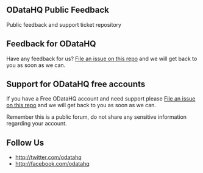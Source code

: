 ## ODataHQ Public Feedback

Public feedback and support ticket repository

## Feedback for ODataHQ

Have any feedback for us? [File an issue on this repo](https://github.com/odatahq/Feedback/issues/new) and we will get back to you as soon as we can.

## Support for ODataHQ free accounts

If you have a Free ODataHQ account and need support please [File an issue on this repo](https://github.com/odatahq/Feedback/issues/new) and we will get back to you as soon as we can.

Remember this is a public forum, do not share any sensitive information regarding your account.

## Follow Us

+ http://twitter.com/odatahq
+ http://facebook.com/odatahq

